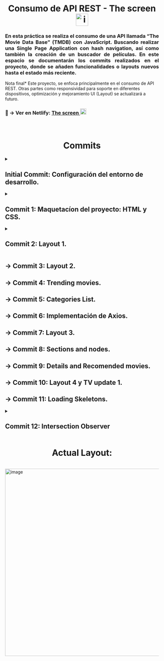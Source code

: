 <h1 align="center">Consumo de API REST - The screen<img width="40" alt="image" src="https://user-images.githubusercontent.com/67802793/197900321-b4dce53e-4cb6-4a7e-a249-756584c65162.png"></h1> 

<h3 align= "justify">
En esta práctica se realiza el consumo de una API llamada “The Movie Data Base” (TMDB) con JavaScript.
Buscando realizar una Single Page Application con hash navigation, así como también la creación de un buscador de películas. En este espacio se documentarán los commits realizados en el proyecto, donde se añaden funcionalidades o layouts nuevos hasta el estado más reciente. 
</h3>
Nota final* Este proyecto, se enfoca principalmente en el consumo de API REST. Otras partes como responsividad para soporte en diferentes dispositivos, optimización y mejoramiento UI (Layout) se actualizará a futuro.
<h3>
👀 → Ver en Netlify: <a href="https://thescreenejmz216.netlify.app/">The screen  <img width="20" alt="image" src="https://user-images.githubusercontent.com/67802793/197900321-b4dce53e-4cb6-4a7e-a249-756584c65162.png"></a>
</br>
</br>
</br>

<h1 align="center">Commits</h1> 
<details>
  <summary><h2>Initial Commit: Configuración del entorno de desarrollo.</h2></summary>
  <ol type="1">
    <li> Creamos el repositorio en GitHub
    <li>Clonamos el repositorio
    <li>En VSCode creamos package.json (npm init)
    <li>Creamos las carpetas para js y css y el index.html
    <li>Para más facilidad temporal y sin usar variables globales, creamos archivo para la api-key de TMDB en js 
    <li>Finalmente, agregamos el archivo al .gitignore
  </ol>
</details>


<details>
  <summary><h2>Commit 1: Maquetacíon del proyecto: HTML y CSS.</h2></summary>
  <ol type="1">
    <li> Crear un body con los componentes de Header, Trending Movies, Categories, trending TV, 
      Genereic List, Movie Details y Footer. Esto se detalla mejor en el código del repositorio.
    <li>Agregamos la clase inactive para luego manipular el DOM desde js
  </ol>
</details>


<details>
  <summary><h2>Commit 2: Layout 1.</h2></summary>
  <ol type="1">
    <li> Finalizamos la definción del primer Layout. La cual se aprecia acontinuación:
      <img width="612" alt="image" src="https://user-images.githubusercontent.com/67802793/197905999-b07fe6ea-917d-49f8-8f64-aaadfb98bee6.png">
  </ol>
</details>

## → Commit 3: Layout 2.

## → Commit 4: Trending movies.

## → Commit 5: Categories List.

## → Commit 6: Implementación de Axios.

## → Commit 7: Layout 3.

## → Commit 8: Sections and nodes.

## → Commit 9: Details and Recomended movies.

## → Commit 10: Layout 4 y TV update 1.

## → Commit 11: Loading Skeletons.

<details>
  <summary><h2>Commit 12: Intersection Observer</h2></summary>
  <ol type="1", align= "justify">
    <li> La Intersection Observer API es la herramienta que nos va a permitir observar cambios a medida que distintos elementos vayan apareciendo o desapareciendo de nuestro documento 
        <ul>    
          <li> Se crea el intersection observer llamando a su constructor y pasándole una función callback para que se ejecute cuando se cruce un umbral (threshold) en             una u otra dirección:
            
            ```js
                  let options = {
                  root: document.querySelector('#scrollArea'),
                  rootMargin: '0px',
                  threshold: 1.0
                  }
                  let observer = new IntersectionObserver(callback, options);
            
            ```
<li>Un umbral de 1.0 significa que cuando el 100% del elemento target está visible dentro del elemento especificado por la opción root, la función callback es invocada.   
      </ul>      

<li> En este caso se implementa un IntersectionObserver que cubra toda la pagina, por ende no necesitamos la propiedad “options” que especifica el “root” donde queremos aplicar nuestro observador. Solo se necesita la función callback que en este caso la represento con una arrow function, si el movieImg en main.js se esta viendo en pantalla (entry.isIntersecting) la mostrará en pantall asignandole “setAttribute('src', url)” (se podría hacer también para cada container y mejorando un poco el rendimiento) de la siguiente manera:
  
              ```js
                const lazyloader = new IntersectionObserver((entries) => {
                    entries.forEach(entry => {
                        const url = entry.target.getAttribute('data-img');
                        if (entry.isIntersecting) {
                            entry.target.setAttribute('src', url);
                        }
                    })
                });
                /* en la función create movies, cambiamos el atributo donde pondremos la imagen como 'data-img'*/
                movieImg.setAttribute('data-img', 'https://image.tmdb.org/t/p/w300/' + movie.poster_path);

                /* y por medio de nuestro lazy loader observamos todas las imagenes de la página*/
                lazyloader.observe(movieImg);
              ```
      
</ol>
</details>



<h1 align="center">Actual Layout:</h1> 
<br>
<img width="612" alt="image" src="https://user-images.githubusercontent.com/67802793/197844017-48cde177-5ea3-44a7-8473-e7b302f0b901.png">
